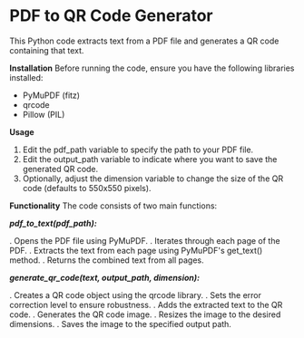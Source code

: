 # PDF to QR Code Generator

This Python code extracts text from a PDF file and generates a QR code containing that text.

**Installation**
Before running the code, ensure you have the following libraries installed:

* PyMuPDF (fitz)
* qrcode
* Pillow (PIL)

**Usage**
1. Edit the pdf_path variable to specify the path to your PDF file.
2. Edit the output_path variable to indicate where you want to save the generated QR code.
3. Optionally, adjust the dimension variable to change the size of the QR code (defaults to 550x550 pixels).

**Functionality**
The code consists of two main functions:

***pdf_to_text(pdf_path):***

. Opens the PDF file using PyMuPDF.
. Iterates through each page of the PDF.
. Extracts the text from each page using PyMuPDF's get_text() method.
. Returns the combined text from all pages.

***generate_qr_code(text, output_path, dimension):***

. Creates a QR code object using the qrcode library.
. Sets the error correction level to ensure robustness.
. Adds the extracted text to the QR code.
. Generates the QR code image.
. Resizes the image to the desired dimensions.
. Saves the image to the specified output path.
